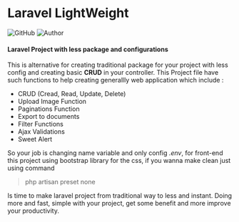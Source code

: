 # Laravel LightWeight
![GitHub](https://img.shields.io/github/license/Rifqi31/lightweight.svg?style=popout-square) ![Author](https://img.shields.io/badge/Author-Rifqi%20Muttaqin-blueviolet.svg)
#### Laravel Project with less package and configurations
This is alternative for creating traditional package for your project with less config and creating basic **CRUD** in your controller. This Project file have such functions to help creating generallly web application which include :
- CRUD (Cread, Read, Update, Delete)
- Upload Image Function
- Paginations Function
- Export to documents
- Filter Functions
- Ajax Validations
- Sweet Alert

So your job is changing name variable and only config *.env*, for front-end this project using bootstrap library for the css, if you wanna make clean just using command 
> php artisan preset none

Is time to make laravel project from traditional way to less and instant. Doing more and fast, simple with your project, get some benefit and more improve your productivity.